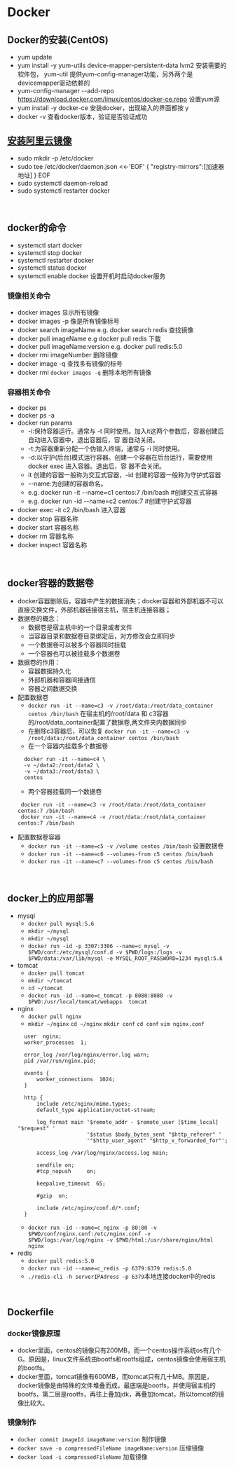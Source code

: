 # Docker
## Docker的安装(CentOS)
- yum update
- yum install -y yum-utils device-mapper-persistent-data lvm2 安装需要的软件包， yum-util 提供yum-config-manager功能，另外两个是devicemapper驱动依赖的
- yum-config-manager --add-repo https://download.docker.com/linux/centos/docker-ce.repo 设置yum源
- yum install -y docker-ce 安装docker，出现输入的界面都按 y
- docker -v 查看docker版本，验证是否验证成功
## <a href="https://cr.console.aliyun.com/cn-hangzhou/instances/mirrors">安装阿里云镜像 </a>
- sudo mkdir -p /etc/docker
- sudo tee /etc/docker/daemon.json <<-'EOF' {
  "registry-mirrors":[加速器地址]
  }
  EOF
- sudo systemctl daemon-reload
- sudo systemctl restarter docker
<br>

## docker的命令
- systemctl start docker
- systemctl stop docker
- systemctl restarter docker
- systemctl status docker
- systemctl enable docker 设置开机时启动docker服务
### 镜像相关命令
- docker images 显示所有镜像
- docker images -p 像是所有镜像标号
- docker search imageName e.g. docker search redis 查找镜像
- docker pull imageName e.g docker pull redis 下载
- docker pull imageName:version e.g. docker pull redis:5.0
- docker rmi imageNumber 删除镜像
- docker image -q 查找多有镜像的标号
- docker rmi `docker images -q` 删除本地所有镜像
### 容器相关命令
- docker ps
- docker ps -a
- docker run params
  - -i:保持容器运行。通常与 -t 同时使用。加入it这两个参数后，容器创建后自动进入容器中，退出容器后，容 器自动关闭。
  - -t:为容器重新分配一个伪输入终端，通常与 -i 同时使用。
  - -d:以守护(后台)模式运行容器。创建一个容器在后台运行，需要使用docker exec 进入容器。退出后，容 器不会关闭。
  - it 创建的容器一般称为交互式容器，-id 创建的容器一般称为守护式容器
  - --name:为创建的容器命名。
  - e.g.  docker run -it --name=c1 centos:7 /bin/bash #创建交互式容器
  - e.g. docker run -id --name=c2 centos:7 #创建守护式容器
- docker exec -it c2 /bin/bash 进入容器
- docker stop 容器名称
- docker start 容器名称
- docker rm 容器名称
- docker inspect 容器名称
<br>

## docker容器的数据卷
- docker容器删除后，容器中产生的数据消失；docker容器和外部机器不可以直接交换文件，外部机器链接宿主机，宿主机连接容器；
- 数据卷的概念：
  - 数据卷是宿主机中的一个目录或者文件
  - 当容器目录和数据卷目录绑定后，对方修改会立即同步
  - 一个数据卷可以被多个容器同时挂载
  - 一个容器也可以被挂载多个数据卷
- 数据卷的作用：
  - 容器数据持久化
  - 外部机器和容器间接通信
  - 容器之间数据交换
- 配置数据卷
  - `docker run -it --name=c3 -v /root/data:/root/data_container centos /bin/bash` 在宿主机的/root/data 和 c3容器的/root/data_container配置了数据卷,两文件夹内数据同步
  - 在删除c3容器后，可以恢复 `docker run -it --name=c3 -v /root/data:/root/data_container centos /bin/bash` 
  - 在一个容器内挂载多个数据卷 
  ```
    docker run -it --name=c4 \
    -v ~/data2:/root/data2 \
    -v ~/data3:/root/data3 \
    centos
  ``` 
  - 两个容器挂载同一个数据卷
   ```
    docker run -it --name=c3 -v /root/data:/root/data_container centos:7 /bin/bash  
    docker run -it --name=c4 -v /root/data:/root/data_container centos:7 /bin/bash  
   ```
- 配置数据卷容器
  - `docker run -it --name=c5 -v /volume centos /bin/bash` 设置数据卷
  - `docker run -it --name=c6 --volumes-from c5 centos /bin/bash` 
  - `docker run -it --name=c7 --volumes-from c5 centos /bin/bash` 
<br>

## docker上的应用部署
- mysql
  - `docker pull mysql:5.6`
  - `mkdir ~/mysql`
  - `mkdir ~/mysql`
  - `docker run -id -p 3307:3306 --name=c_mysql -v $PWD/conf:/etc/mysql/conf.d -v $PWD/logs:/logs -v $PWD/data:/var/lib/mysql -e MYSQL_ROOT_PASSWORD=1234 mysql:5.6`
- tomcat
  - `docker pull tomcat`
  - `mkdir ~/tomcat`
  - `cd ~/tomcat`
  - `docker run -id --name=c_tomcat -p 8080:8080 -v $PWD:/usr/local/tomcat/webapps  tomcat`
- nginx
  - `docker pull nginx`
  - `mkdir ~/nginx` `cd ~/nginx` `mkdir conf` `cd conf` `vim nginx.conf`
  ```
    user  nginx;
    worker_processes  1;

    error_log /var/log/nginx/error.log warn;
    pid /var/run/nginx.pid;

    events {
        worker_connections  1024;
    }

    http {
        include /etc/nginx/mime.types;
        default_type application/octet-stream;

        log_format main '$remote_addr - $remote_user [$time_local] "$request" '
                        '$status $body_bytes_sent "$http_referer" '
                        '"$http_user_agent" "$http_x_forwarded_for"';

        access_log /var/log/nginx/access.log main;

        sendfile on;
        #tcp_nopush     on;

        keepalive_timeout  65;

        #gzip  on;

        include /etc/nginx/conf.d/*.conf;
    }
    ```
    - `docker run -id --name=c_nginx -p 80:80 -v $PWD/conf/nginx.conf:/etc/nginx.conf -v $PWD/logs:/var/log/nginx -v $PWD/html:/usr/share/nginx/html nginx`
- redis
  - `docker pull redis:5.0`
  - `docker run -id --name=c_redis -p 6379:6379 redis:5.0`
  - `./redis-cli -h serverIPAdress -p 6379`本地连接docker中的redis
<br>

## Dockerfile
### docker镜像原理
- docker里面，centos的镜像只有200MB，而一个centos操作系统os有几个G。原因是，linux文件系统由bootfs和rootfs组成，centos镜像会使用宿主机的bootfs。
- docker里面，tomcat镜像有600MB，而tomcat只有几十MB。原因是，docker镜像是由特殊的文件堆叠而成，最底端是bootfs，并使用宿主机的bootfs，第二层是rootfs，再往上叠加jdk，再叠加tomcat，所以tomcat的镜像比较大。
### 镜像制作
- `docker commit imageId imageName:version` 制作镜像
- `docker save -o compressedFileName imageName:version` 压缩镜像
- `docker load -i compressedFileName` 加载镜像